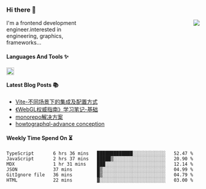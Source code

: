 <!--
**zhaohuanyuu/zhaohuanyuu** is a ✨ _special_ ✨ repository because its `README.md` (this file) appears on your GitHub profile.
-->

### Hi there 👋

<picture>
  <source media="(prefers-color-scheme: dark)" srcset="https://github-readme-stats.vercel.app/api?username=zhaohuanyuu&count_private=true&show_icons=true&theme=city_lights&hide_title=true">
  <img align="right" src="https://github-readme-stats.vercel.app/api?username=zhaohuanyuu&count_private=true&show_icons=true&hide_title=true">
</picture>

<p align="left" style="width:40%">I'm a frontend development engineer.interested in engineering, graphics, frameworks...</p>

#### Languages And Tools ✨

<img align="left" height="20" src="https://skillicons.dev/icons?i=js,ts,nodejs,react,vue,gatsby,materialui,graphql,nestjs,electron,flutter" />

</br>

#### Latest Blog Posts 📚
<!-- BLOG-POST-LIST:START -->
- [Vite-不同场景下的集成及配置方式](https://zhy.gatsbyjs.io/blog/vite-integrations)
- [《WebGL权威指南》学习笔记-基础](https://zhy.gatsbyjs.io/blog/webgl-basic)
- [monorepo解决方案](https://zhy.gatsbyjs.io/post/monorepos)
- [howtographql-advance conception](https://zhy.gatsbyjs.io/blog/graphql-advance)
<!-- BLOG-POST-LIST:END -->

#### Weekly Time Spend On ⏳
<!--START_SECTION:waka-->

```text
TypeScript       6 hrs 36 mins   █████████████░░░░░░░░░░░░   52.47 %
JavaScript       2 hrs 37 mins   █████▒░░░░░░░░░░░░░░░░░░░   20.90 %
MDX              1 hr 31 mins    ███░░░░░░░░░░░░░░░░░░░░░░   12.14 %
JSON             37 mins         █▒░░░░░░░░░░░░░░░░░░░░░░░   04.99 %
GitIgnore file   36 mins         █▒░░░░░░░░░░░░░░░░░░░░░░░   04.79 %
HTML             22 mins         ▓░░░░░░░░░░░░░░░░░░░░░░░░   03.00 %
```

<!--END_SECTION:waka-->
